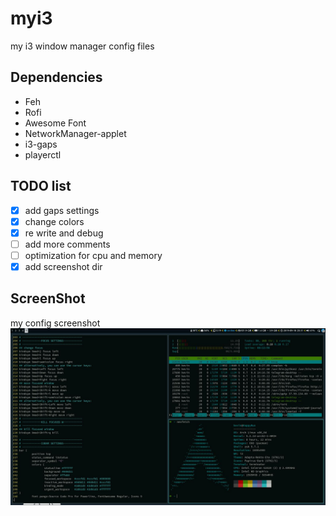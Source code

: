 # myi3
my i3 window manager config files


## Dependencies
* Feh
* Rofi
* Awesome Font
* NetworkManager-applet
* i3-gaps
* playerctl

## TODO list
- [x] add gaps settings
- [x] change colors
- [x] re write and debug
- [ ] add more comments
- [ ] optimization for cpu and memory
- [x] add screenshot dir

## ScreenShot
my config screenshot
![screen shot 1](./screenshots/screenshot1.jpg)
